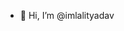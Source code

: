 - 👋 Hi, I’m @imlalityadav

<!---
imlalityadav/imlalityadav is a ✨ special ✨ repository because its `README.md` (this file) appears on your GitHub profile.
You can click the Preview link to take a look at your changes.
--->
